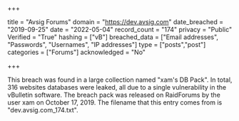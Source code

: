 +++

title = "Avsig Forums"
domain = "https://dev.avsig.com"
date_breached = "2019-09-25"
date = "2022-05-04"
record_count = "174"
privacy = "Public"
Verified = "True"
hashing = ["vB"]
breached_data = ["Email addresses", "Passwords", "Usernames", "IP addresses"]
type = ["posts","post"]
categories = ["Forums"]
acknowledged = "No"


+++


This breach was found in a large collection named "xam's DB Pack". In total, 316 websites databases were leaked, all due to a single vulnerability in the vBulletin software. The breach pack was released on RaidForums by the user xam on October 17, 2019. The filename that this entry comes from is "dev.avsig.com_174.txt".

